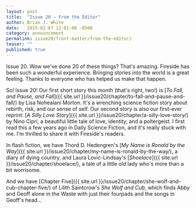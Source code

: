 ```yaml
---
layout: post
title:  "Issue 20 — From the Editor"
author: Brian J. White
date:   2015-02-07 12:01:00 -0500
category: announcement
permalink: issue20/front-matter/from-the-editor/
teaser: ""
published: true
---
```


Issue 20. Wow we've done 20 of these things? That's amazing. Fireside has been such a wonderful experience. Bringing stories into the world is a great feeling. Thanks to everyone who has helped us make that happen.  

So! Issue 20! Our first short story this month (that's right, two!) is [_To Fall, and Pause, and Fall_]({{ site.url }}/issue20/chapter/to-fall-and-pause-and-fall/) by Lisa Nohealani Morton. It's a wrenching science fiction story about rebirth, risk, and our sense of self. Our second story is also our first-ever reprint: [_A Silly Love Story_]({{ site.url }}/issue20/chapter/a-silly-love-story/) by Nino Cipri, a beautiful little tale of love, identity, and a poltergeist. I first read this a few years ago in Daily Science Fiction, and it's really stuck with me. I'm thrilled to share it with Fireside's readers.

In flash fiction, we have Thord D. Hedengren's [_My Name is Ronald by the Way_]({{ site.url }}/issue20/chapter/my-name-is-ronald-by-the-way/), a diary of dying country, and Laura Lovic-Lindsay's [_Shoelace_]({{ site.url }}/issue20/chapter/shoelace/), a tale of a little old lady who's more than a bit worrisome.

And we have [Chapter Five]({{ site.url }}/issue20/chapter/she-wolf-and-cub-chapter-five/) of Lilith Saintcrow's _She Wolf and Cub_, which finds Abby and Geoff alone in the Waste with just their fourpads and the songs in Geoff's head…
